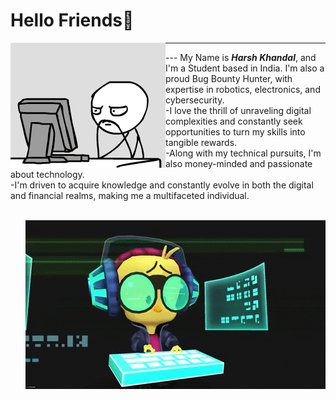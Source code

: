 # Hello Friends👋

<div>
  
  <img align="left" src="https://github.com/Hk-Hacker-Harsh/Hk-Hacker-Harsh/blob/Root/Files/gif2.gif" width="248" height="200" />

</div>

---

--- My Name is ***Harsh Khandal***, and I'm a Student based in India. I'm also a proud Bug Bounty Hunter, with expertise in robotics, electronics, and cybersecurity.
<br>
-I love the thrill of unraveling digital complexities and constantly seek opportunities to turn my skills into tangible rewards.
<br>
-Along with my technical pursuits, I'm also money-minded and passionate about technology.
<br>
-I'm driven to acquire knowledge and constantly evolve in both the digital and financial realms, making me a multifaceted individual.



<br>

<img align="right" src="https://github.com/Hk-Hacker-Harsh/Hk-Hacker-Harsh/blob/Root/Files/gif1.gif" width="480" height="270" />

<br>


<!--
**Hk-Hacker-Harsh/Hk-Hacker-Harsh** is a ✨ _special_ ✨ repository because its `README.md` (this file) appears on your GitHub profile.

Here are some ideas to get you started:

- 🔭 I’m currently working on ...
- 🌱 I’m currently learning ...
- 👯 I’m looking to collaborate on ...
- 🤔 I’m looking for help with ...
- 💬 Ask me about ...
- 📫 How to reach me: ...
- 😄 Pronouns: ...
- ⚡ Fun fact: ...
-->
